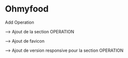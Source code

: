 # Ohmyfood

Add Operation

--> Ajout de la section OPERATION

--> Ajout de favicon

--> Ajout de version responsive pour la section OPERATION
